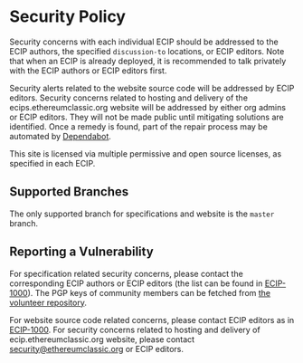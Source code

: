 # Security Policy

Security concerns with each individual ECIP should be addressed to the ECIP authors, the specified `discussion-to` locations, or ECIP editors. Note that when an ECIP is already deployed, it is recommended to talk privately with the ECIP authors or ECIP editors first.

Security alerts related to the website source code will be addressed by ECIP editors. Security concerns related to hosting and delivery of the ecips.ethereumclassic.org website will be addressed by either org admins or ECIP editors. They will not be made public until mitigating solutions are identified. Once a remedy is found, part of the repair process may be automated by [Dependabot](https://dependabot.com/).

This site is licensed via multiple permissive and open source licenses, as specified in each ECIP.

## Supported Branches

The only supported branch for specifications and website is the `master` branch.

## Reporting a Vulnerability

For specification related security concerns, please contact the corresponding ECIP authors or ECIP editors (the list can be found in [ECIP-1000](https://ecips.ethereumclassic.org/ECIPs/ecip-1000)). The PGP keys of community members can be fetched from [the volunteer repository](https://github.com/ethereumclassic/volunteer).

For website source code related concerns, please contact ECIP editors as in [ECIP-1000](https://ecips.ethereumclassic.org/ECIPs/ecip-1000). For security concerns related to hosting and delivery of ecip.ethereumclassic.org website, please contact [security@ethereumclassic.org](mailto:security@ethereumclassic.org) or ECIP editors.
